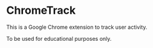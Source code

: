 ChromeTrack
===========

This is a Google Chrome extension to track user activity.

To be used for educational purposes only.
